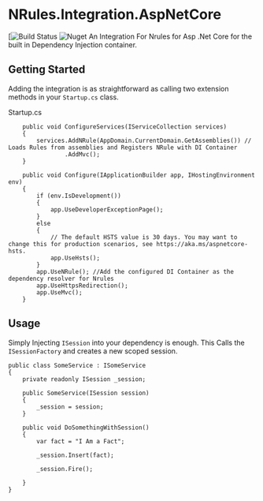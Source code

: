 
# NRules.Integration.AspNetCore

[![Build Status](https://dev.azure.com/claudiosteppe/NRules.Integration.AspNetCore/_apis/build/status/cloudb0x.NRules.Integration.AspNetCore?branchName=master) ![Nuget](https://img.shields.io/nuget/v/NRules.Integration.AspNetCore)
An Integration For Nrules for Asp .Net Core for the built in Dependency Injection container.


 ## Getting Started

Adding the integration is as straightforward as calling two extension methods in your `Startup.cs` class.

Startup.cs 

        public void ConfigureServices(IServiceCollection services)
        {
            services.AddNRule(AppDomain.CurrentDomain.GetAssemblies()) // Loads Rules from assemblies and Registers NRule with DI Container
                    .AddMvc();
        }
        
        public void Configure(IApplicationBuilder app, IHostingEnvironment env)
        {
            if (env.IsDevelopment())
            {
                app.UseDeveloperExceptionPage();
            }
            else
            {
                // The default HSTS value is 30 days. You may want to change this for production scenarios, see https://aka.ms/aspnetcore-hsts.
                app.UseHsts();
            }
            app.UseNRule(); //Add the configured DI Container as the dependency resolver for Nrules
            app.UseHttpsRedirection();
            app.UseMvc();
        }

## Usage

Simply Injecting `ISession` into your dependency is enough. This Calls the `ISessionFactory` and creates a new scoped session.

    public class SomeService : ISomeService
    {
        private readonly ISession _session;

        public SomeService(ISession session)
        {
            _session = session;
        }

        public void DoSomethingWithSession()
        {
            var fact = "I Am a Fact";

            _session.Insert(fact);

            _session.Fire();

        }
    }

